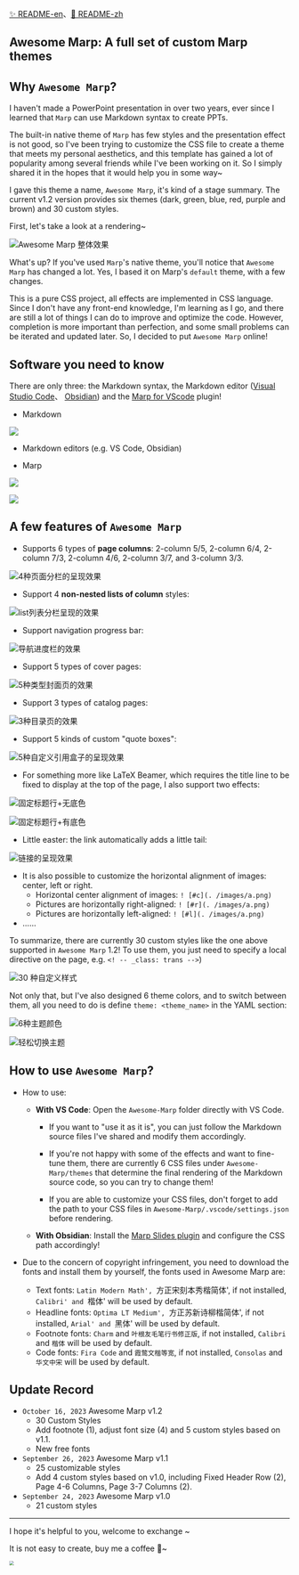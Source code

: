 [✨ README-en](https://github.com/favourhong/Awesome-Marp/blob/main/README-en.md)、[🎉 README-zh](https://github.com/favourhong/Awesome-Marp/blob/main/README.md)

## Awesome Marp: A full set of custom Marp themes 

## Why `Awesome Marp`?

I haven't made a PowerPoint presentation in over two years, ever since I learned that `Marp` can use Markdown syntax to create PPTs.

The built-in native theme of `Marp` has few styles and the presentation effect is not good, so I've been trying to customize the CSS file to create a theme that meets my personal aesthetics, and this template has gained a lot of popularity among several friends while I've been working on it. So I simply shared it in the hopes that it would help you in some way~ 

I gave this theme a name, `Awesome Marp`, it's kind of a stage summary. The current v1.2 version provides six themes (dark, green, blue, red, purple and brown) and 30 custom styles.

First, let's take a look at a rendering~

![Awesome Marp 整体效果](./images/AwesomeMarp整体效果.gif)

What's up? If you've used `Marp`'s native theme, you'll notice that `Awesome Marp` has changed a lot. Yes, I based it on Marp's `default` theme, with a few changes.

This is a pure CSS project, all effects are implemented in CSS language. Since I don't have any front-end knowledge, I'm learning as I go, and there are still a lot of things I can do to improve and optimize the code. However, completion is more important than perfection, and some small problems can be iterated and updated later. So, I decided to put `Awesome Marp` online!

## Software you need to know

There are only three: the Markdown syntax, the Markdown editor ([Visual Studio Code](https://code.visualstudio.com)、 [Obsidian](https://obsidian.md/)) and the [Marp for VScode](https://marketplace.visualstudio.com/items?itemName=marp-team.marp-vscode) plugin!

- Markdown 

![](./images/Markdown.png)

- Markdown editors (e.g. VS Code, Obsidian)

- Marp

![](./images/Marp1.png)

![](./images/Marp2.png)

## A few features of `Awesome Marp`

- Supports 6 types of **page columns**: 2-column 5/5, 2-column 6/4, 2-column 7/3, 2-column 4/6, 2-column 3/7, and 3-column 3/3.

![4种页面分栏的呈现效果](./images/页面分栏.gif)

- Support 4 **non-nested lists of column** styles:

![list列表分栏呈现的效果](./images/列表分栏.gif)

- Support navigation progress bar:

![导航进度栏的效果](./images/导航进度栏.gif)

- Support 5 types of cover pages:

![5种类型封面页的效果](./images/封面页.gif)

- Support 3 types of catalog pages:

![3种目录页的效果](./images/目录页.gif)

- Support 5 kinds of custom "quote boxes": 

![5种自定义引用盒子的呈现效果](./images/引用盒子.gif)

- For something more like LaTeX Beamer, which requires the title line to be fixed to display at the top of the page, I also support two effects:

![固定标题行+无底色](./images/固定标题行fixedtitleA.PNG)

![固定标题行+有底色](./images/固定标题行fixedtitleB.PNG)

- Little easter: the link automatically adds a little tail:

![链接的呈现效果](./images/链接.gif)

- It is also possible to customize the horizontal alignment of images: center, left or right. 
	- Horizontal center alignment of images: `! [#c](. /images/a.png)`  
	- Pictures are horizontally right-aligned: `! [#r](. /images/a.png)` 
	- Pictures are horizontally left-aligned: `! [#l](. /images/a.png)`
- …… 

To summarize, there are currently 30 custom styles like the one above supported in `Awesome Marp` 1.2! To use them, you just need to specify a local directive on the page, e.g. `<! -- _class: trans -->`)

![30 种自定义样式](./images/30种自定义样式.png)  

Not only that, but I've also designed 6 theme colors, and to switch between them, all you need to do is define `theme: <theme_name>` in the YAML section:

![6种主题颜色](./images/6种主题颜色.png)

![轻松切换主题](./images/切换主题.gif)

## How to use `Awesome Marp`?

- How to use:
	- **With VS Code**: Open the `Awesome-Marp` folder directly with VS Code.
		- If you want to "use it as it is", you can just follow the Markdown source files I've shared and modify them accordingly.
    
		- If you're not happy with some of the effects and want to fine-tune them, there are currently 6 CSS files under `Awesome-Marp/themes` that determine the final rendering of the Markdown source code, so you can try to change them!
		- If you are able to customize your CSS files, don't forget to add the path to your CSS files in `Awesome-Marp/.vscode/settings.json` before rendering.
	- **With Obsidian**: Install the [Marp Slides plugin](https://github.com/samuele-cozzi/obsidian-marp-slides) and configure the CSS path accordingly!
	
- Due to the concern of copyright infringement, you need to download the fonts and install them by yourself, the fonts used in Awesome Marp are:
	- Text fonts: `Latin Modern Math', `方正宋刻本秀楷简体', if not installed, `Calibri' and `楷体' will be used by default.
    - Headline fonts: `Optima LT Medium', `方正苏新诗柳楷简体', if not installed, `Arial' and `黑体' will be used by default.
    - Footnote fonts: `Charm` and `叶根友毛笔行书修正版`, if not installed, `Calibri` and `楷体` will be used by default.
    - Code fonts: `Fira Code` and `霞鹜文楷等宽`, if not installed, `Consolas` and `华文中宋` will be used by default.

## Update Record

- `October 16, 2023` Awesome Marp v1.2
  - 30 Custom Styles
  - Add footnote (1), adjust font size (4) and 5 custom styles based on v1.1.
  - New free fonts
- `September 26, 2023` Awesome Marp v1.1
  - 25 customizable styles
  - Add 4 custom styles based on v1.0, including Fixed Header Row (2), Page 4-6 Columns, Page 3-7 Columns (2).
- `September 24, 2023` Awesome Marp v1.0
  - 21 custom styles

---

I hope it's helpful to you, welcome to exchange ~ 

It is not easy to create, buy me a coffee 🤙~

<img src="https://mytuchuang-1303248785.cos.ap-beijing.myqcloud.com/picgo/202309240907419.png" style="zoom:50%;" />
